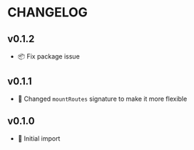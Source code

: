 # CHANGELOG

## v0.1.2

- 📦 Fix package issue

## v0.1.1

- 🚨 Changed `mountRoutes` signature to make it more flexible

## v0.1.0

- 🎉 Initial import
